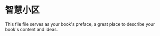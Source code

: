 # 智慧小区

This file file serves as your book's preface, a great place to describe your book's content and ideas.


